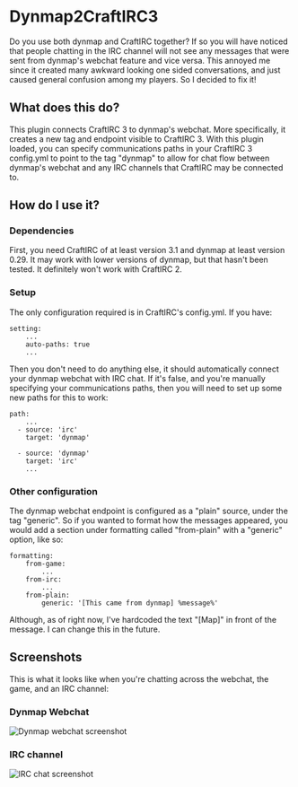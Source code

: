 # Dynmap2CraftIRC3
Do you use both dynmap and CraftIRC together?  If so you will have noticed that people chatting in the IRC channel will not see any messages that were sent from dynmap's webchat feature and vice versa.  This annoyed me since it created many awkward looking one sided conversations, and just caused general confusion among my players.  So I decided to fix it!

## What does this do?
This plugin connects CraftIRC 3 to dynmap's webchat.  More specifically, it creates a new tag and endpoint visible to CraftIRC 3.  With this plugin loaded, you can specify communications paths in your CraftIRC 3 config.yml to point to the tag "dynmap" to allow for chat flow between dynmap's webchat and any IRC channels that CraftIRC may be connected to.

## How do I use it?
### Dependencies
First, you need CraftIRC of at least version 3.1 and dynmap at least version 0.29.  It may work with lower versions of dynmap, but that hasn't been tested.  It definitely won't work with CraftIRC 2.

### Setup
The only configuration required is in CraftIRC's config.yml.  If you have:

    setting:
        ...
        auto-paths: true
        ...

Then you don't need to do anything else, it should automatically connect your dynmap webchat with IRC chat.  If it's false, and you're manually specifying your communications paths, then you will need to set up some new paths for this to work:

    path:
        ...
      - source: 'irc'
        target: 'dynmap'

      - source: 'dynmap'
        target: 'irc'
        ...

### Other configuration
The dynmap webchat endpoint is configured as a "plain" source, under the tag "generic".  So if you wanted to format how the messages appeared, you would add a section under formatting called "from-plain" with a "generic" option, like so:

    formatting:
        from-game:
            ...
        from-irc:
            ...
        from-plain:
            generic: '[This came from dynmap] %message%'

Although, as of right now, I've hardcoded the text "[Map]" in front of the message.  I can change this in the future.

## Screenshots
This is what it looks like when you're chatting across the webchat, the game, and an IRC channel:

### Dynmap Webchat
![Dynmap webchat screenshot](http://dev.bukkit.org/media/images/37/669/dynmap.png)

### IRC channel
![IRC chat screenshot](http://dev.bukkit.org/thumbman/images/37/670/600x76/irc.png.-m1.png)